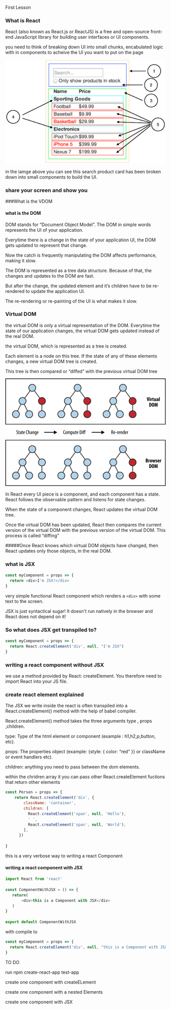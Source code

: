 
First Lesson

### What is React
React (also known as React.js or ReactJS) is a free and open-source front-end JavaScript library for building user interfaces or UI components.

you need to think of breaking down UI into small chunks, encabulated logic with in components to acheive the UI you want to put on the page 


![alt text](./../public/thinking-in-react-components.png)

in the iamge above you can see this search product card has been broken down into small components to build the UI.
    
### share your screen and show you     

###What is the VDOM 

#### what is the DOM 

DOM stands for “Document Object Model”. The DOM in simple words represents the UI of your application.

Everytime there is a change in the state of your application UI, the DOM gets updated to represent that change. 

Now the catch is frequently manipulating the DOM affects performance, making it slow.


The DOM is represented as a tree data structure. Because of that, the changes and updates to the DOM are fast.

 But after the change, the updated element and it’s children have to be re-rendered to update the application UI. 

The re-rendering or re-painting of the UI is what makes it slow.


### Virtual DOM 


the virtual DOM is only a virtual representation of the DOM. Everytime the state of our application changes, the virtual DOM gets updated instead of the real DOM.


the virtual DOM, which is represented as a tree is created. 

Each element is a node on this tree. If the state of any of these elements changes, a new virtual DOM tree is created. 

This tree is then compared or “diffed” with the previous virtual DOM tree


![alt text](./../public/lnrn_0201.png)

In React every UI piece is a component, and each component has a state. React follows the observable pattern and listens for state changes.

 When the state of a component changes, React updates the virtual DOM tree. 
 
 Once the virtual DOM has been updated, React then compares the current version of the virtual DOM with the previous version of the virtual DOM. This process is called “diffing”

#####Once React knows which virtual DOM objects have changed, then React updates only those objects, in the real DOM.

### what is JSX 

```javascript 
const myComponent = props => {
  return <div>I'm JSX!</div>
}
```

very simple functional React component which renders a `<div>` with some text to the screen.

JSX is just syntactical sugar! It doesn't run natively in the browser and React does not depend on it!

### So what does JSX get transpiled to?

```javascript
const myComponent = props => {
  return React.createElement('div', null, "I'm JSX")
}
```

### writing a react component without JSX

 we use a method provided by React: createElement. You therefore need to import React into your JS file.

### create react element explained 

The JSX we write inside the react is often transpiled into a React.createElement() method with the help of babel compiler.

React.createElement() method takes the three arguments type , props ,children.

type: Type of the html element or component (example : h1,h2,p,button, etc).

props: The properties object (example: {style: { color: “red” }} or className or event handlers etc).

children: anything you need to pass between the dom elements.

within the chridren array it you can pass other React.createElement fuctions that return other elements 



```javascript 
const Person = props => {
    return React.createElement('div', {
        className: 'container',
        children: [
          React.createElement('span', null, 'Hello'),
          ' ',
          React.createElement('span', null, 'World'),
        ],
      })
      
}
```

this is a very verbose way to writing a react Component

#### writing a react component with JSX 

```javascript
import React from 'react'

const ComponentWithJSX = () => {
   return(
       <div>this is a Component with JSX</div>
   )
}

export default ComponentWithJSX 
```

with compile to 

```javascript
const myComponent = props => {
  return React.createElement('div', null, "this is a Component with JSX")
}
```

TO DO 

run npm create-react-app test-app 

create one component with createELement 

create one component with a nested Elements

create one component with JSX